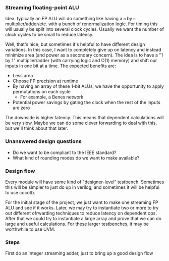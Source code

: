 ### Streaming floating-point ALU

Idea: typically an FP ALU will do something like having a `n` by `n` multiplier/adder/etc. with a bunch of renormalization logic. For timing this will usually be split into several clock cycles. Usually we want the number of clock cycles to be small to reduce latency.

Well, that's nice, but sometimes it's helpful to have different design variations. In this case, I want to completely give up on latency and instead minimize area (and power as a secondary concern). The idea is to have a "1 by 1" multiplier/adder (with carrying logic and O(1) memory) and shift our inputs in one bit at a time. The expected benefits are:
- Less area
- Choose FP precision at runtime
- By having an array of these 1-bit ALUs, we have the opportunity to apply permutations on each cycle
  - For example, a Benes network
- Potential power savings by gating the clock when the rest of the inputs are zero

The downside is higher latency. This means that dependent calculations will be very slow. Maybe we can do some clever forwarding to deal with this, but we'll think about that later.

### Unanswered design questions

- Do we want to be compliant to the IEEE standard?
- What kind of rounding modes do we want to make available?

### Design flow

Every module will have some kind of "designer-level" testbench. Sometimes this will be simpler to just do up in verilog, and sometimes it will be helpful to use cocotb.

For the initial stage of the project, we just want to make one streaming FP ALU and see if it works. Later, we may try to instantiate two or more to try out different ofrwarding techniques to reduce latency on dependent ops. After that we could try to instantiate a large array and prove that we can do large and useful calculations. For these larger testbenches, it may be worthwhile to use UVM. 


### Steps

First do an integer streaming adder, just to bring up a good design flow
